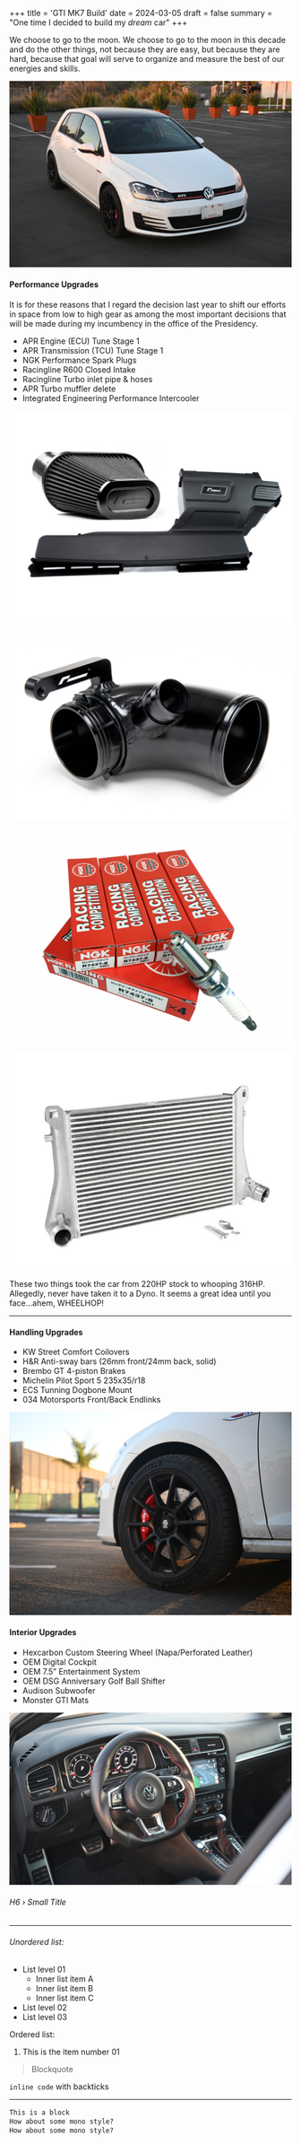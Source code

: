 +++
title = 'GTI MK7 Build'
date = 2024-03-05
draft = false
summary = "One time I decided to build my _dream_ car"
+++

<p class="large">We choose to go to the moon. We choose to go to the moon in this decade and do the other things, not because they are easy, but because they are hard, because that goal will serve to organize and measure the best of our energies and skills.</p>

![image alt test](images/gti.jpg)

#### Performance Upgrades

It is for these reasons that I regard the decision last year to shift our efforts in space from low to high gear as among the most important decisions that will be made during my incumbency in the office of the Presidency.

- APR Engine (ECU) Tune Stage 1
- APR Transmission (TCU) Tune Stage 1
- NGK Performance Spark Plugs
- Racingline R600 Closed Intake
- Racingline Turbo inlet pipe & hoses
- APR Turbo muffler delete
- Integrated Engineering Performance Intercooler

<div class="flex">
<div class="col-left">

![image alt test](images/r600-intake.jpg)

</div>  
<div class="col-right">

![image alt test](images/racingline-inlet.jpg)

</div>
</div>
<div class="flex">
<div class="col-left">

![image alt test](images/ngk.png)

</div>  
<div class="col-right">

![image alt test](images/ie-intercooler.jpg)

</div>
</div>

These two things took the car from 220HP stock to whooping 316HP. Allegedly, never have taken it to a Dyno. It seems a great idea until you face...ahem, WHEELHOP!

---

#### Handling Upgrades

- KW Street Comfort Coilovers
- H&R Anti-sway bars (26mm front/24mm back, solid)
- Brembo GT 4-piston Brakes
- Michelin Pilot Sport 5 235x35/r18
- ECS Tunning Dogbone Mount
- 034 Motorsports Front/Back Endlinks

![image alt test](images/wheels.jpg)

#### Interior Upgrades

- Hexcarbon Custom Steering Wheel (Napa/Perforated Leather)
- OEM Digital Cockpit
- OEM 7.5” Entertainment System
- OEM DSG Anniversary Golf Ball Shifter
- Audison Subwoofer
- Monster GTI Mats

![image alt test](images/interior.jpg)

###### H6 › Small Title

---

###### Unordered list:

- List level 01
  - Inner list item A
  - Inner list item B
  - Inner list item C
- List level 02
- List level 03

Ordered list:

1. This is the item number 01

> Blockquote

`inline code` with backticks

---

```
This is a block
How about some mono style?
How about some mono style?
```
